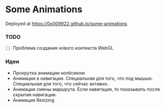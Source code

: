 # Some Animations

Deployed at https://0x009922.github.io/some-animations

### TODO

-   [ ] Проблема создания нового контекста WebGL

### Идеи

-   Прокрутка анимации колёсиком
-   Анимации в навигации. Специальная для того, что под мышью. Специальная для того, что сейчас активно.
-   Анимации смены маршрута. Если навигация, то показывать после скрытия навигации.
-   Анимация Resizing
